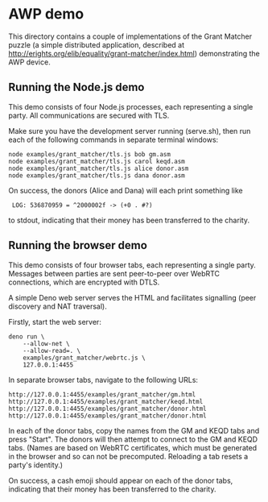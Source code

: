 # AWP demo

This directory contains a couple of implementations of the Grant Matcher puzzle
(a simple distributed application, described at
http://erights.org/elib/equality/grant-matcher/index.html) demonstrating the
AWP device.

## Running the Node.js demo

This demo consists of four Node.js processes, each representing a single party.
All communications are secured with TLS.

Make sure you have the development server running (serve.sh), then run each
of the following commands in separate terminal windows:

    node examples/grant_matcher/tls.js bob gm.asm
    node examples/grant_matcher/tls.js carol keqd.asm
    node examples/grant_matcher/tls.js alice donor.asm
    node examples/grant_matcher/tls.js dana donor.asm

On success, the donors (Alice and Dana) will each print something like

     LOG: 536870959 = ^2000002f -> (+0 . #?)

to stdout, indicating that their money has been transferred to the charity.

## Running the browser demo

This demo consists of four browser tabs, each representing a single party.
Messages between parties are sent peer-to-peer over WebRTC connections, which
are encrypted with DTLS.

A simple Deno web server serves the HTML and facilitates signalling
(peer discovery and NAT traversal).

Firstly, start the web server:

    deno run \
        --allow-net \
        --allow-read=. \
        examples/grant_matcher/webrtc.js \
        127.0.0.1:4455

In separate browser tabs, navigate to the following URLs:

    http://127.0.0.1:4455/examples/grant_matcher/gm.html
    http://127.0.0.1:4455/examples/grant_matcher/keqd.html
    http://127.0.0.1:4455/examples/grant_matcher/donor.html
    http://127.0.0.1:4455/examples/grant_matcher/donor.html

In each of the donor tabs, copy the names from the GM and KEQD tabs and
press "Start". The donors will then attempt to connect to the GM and KEQD
tabs. (Names are based on WebRTC certificates, which must be generated in the
browser and so can not be precomputed. Reloading a tab resets a party's
identity.)

On success, a cash emoji should appear on each of the donor tabs, indicating
that their money has been transferred to the charity.
